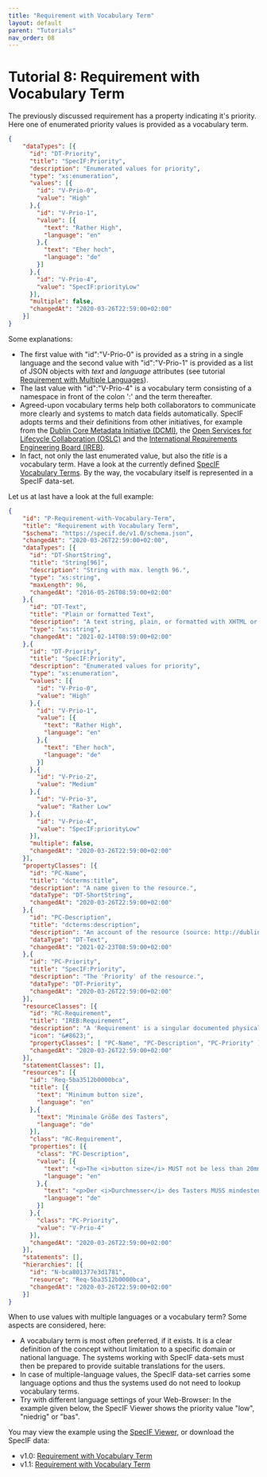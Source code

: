 ```yaml
---
title: "Requirement with Vocabulary Term"
layout: default
parent: "Tutorials"
nav_order: 08
---
```


# Tutorial 8: Requirement with Vocabulary Term

The previously discussed requirement has a property indicating it's  priority. Here one of enumerated priority values is provided as a vocabulary term.

```json
{
    "dataTypes": [{
      "id": "DT-Priority",
      "title": "SpecIF:Priority",
      "description": "Enumerated values for priority",
      "type": "xs:enumeration",
      "values": [{
        "id": "V-Prio-0",
        "value": "High"
      },{
        "id": "V-Prio-1",
        "value": [{
          "text": "Rather High",
          "language": "en"
        },{
          "text": "Eher hoch",
          "language": "de"
        }]
      },{
        "id": "V-Prio-4",
        "value": "SpecIF:priorityLow"
      }],
      "multiple": false,
      "changedAt": "2020-03-26T22:59:00+02:00"
    }]
}
```

Some explanations:
- The first value with "id":"V-Prio-0" is provided as a string in a single language and the second value with "id":"V-Prio-1" is provided as a list of JSON objects with *text* and *language* attributes (see tutorial [Requirement with Multiple Languages](./07_Requirement-with-Multiple-Languages.html)). 
- The last value with "id":"V-Prio-4" is a vocabulary term consisting of a namespace in front of the colon ':' and the term thereafter.
- Agreed-upon vocabulary terms help both collaborators to communicate more clearly and systems to match data fields automatically. SpecIF adopts terms and their definitions from other initiatives, for example from the [Dublin Core Metadata Initiative (DCMI)](http://dublincore.org/), the [Open Services for Lifecycle Collaboration (OSLC)](http://open-services.net/) and the [International Requirements Engineering Board (IREB)](http://ireb.org/).
- In fact, not only the last enumerated value, but also the *title* is a vocabulary term. Have a look at the currently defined [SpecIF Vocabulary Terms](https://apps.specif.de/view#import=https://specif.de/examples/Vocabulary.specifz). By the way, the vocabulary itself is represented in a SpecIF data-set.

Let us at last have a look at the full example:

```json
{
    "id": "P-Requirement-with-Vocabulary-Term",
    "title": "Requirement with Vocabulary Term",
    "$schema": "https://specif.de/v1.0/schema.json",
    "changedAt": "2020-03-26T22:59:00+02:00",
    "dataTypes": [{
      "id": "DT-ShortString",
      "title": "String[96]",
      "description": "String with max. length 96.",
      "type": "xs:string",
      "maxLength": 96,
      "changedAt": "2016-05-26T08:59:00+02:00"
    },{
      "id": "DT-Text",
      "title": "Plain or formatted Text",
      "description": "A text string, plain, or formatted with XHTML or markdown",
      "type": "xs:string",
      "changedAt": "2021-02-14T08:59:00+02:00"
    },{
      "id": "DT-Priority",
      "title": "SpecIF:Priority",
      "description": "Enumerated values for priority",
      "type": "xs:enumeration",
      "values": [{
        "id": "V-Prio-0",
        "value": "High"
      },{
        "id": "V-Prio-1",
        "value": [{
          "text": "Rather High",
          "language": "en"
        },{
          "text": "Eher hoch",
          "language": "de"
        }]
      },{
        "id": "V-Prio-2",
        "value": "Medium"
      },{
        "id": "V-Prio-3",
        "value": "Rather Low"
      },{
        "id": "V-Prio-4",
        "value": "SpecIF:priorityLow"
      }],
      "multiple": false,
      "changedAt": "2020-03-26T22:59:00+02:00"
    }],
    "propertyClasses": [{
      "id": "PC-Name",
      "title": "dcterms:title",
      "description": "A name given to the resource.",
      "dataType": "DT-ShortString",
      "changedAt": "2020-03-26T22:59:00+02:00"
    },{
      "id": "PC-Description",
      "title": "dcterms:description",
      "description": "An account of the resource (source: http://dublincore.org/documents/dcmi-terms/). Descriptive text represented in plain or rich text using XHTML or Markdown. SHOULD include only content that is valid and suitable inside an XHTML &lt;div&gt; element (source: http://open-services.net/).",
      "dataType": "DT-Text",
      "changedAt": "2021-02-23T08:59:00+02:00"
    },{
      "id": "PC-Priority",
      "title": "SpecIF:Priority",
      "description": "The 'Priority' of the resource.",
      "dataType": "DT-Priority",
      "changedAt": "2020-03-26T22:59:00+02:00"
    }],
    "resourceClasses": [{
      "id": "RC-Requirement",
      "title": "IREB:Requirement",
      "description": "A 'Requirement' is a singular documented physical and functional need that a particular design, product or process must be able to perform.",
      "icon": "&#8623;",
      "propertyClasses": [ "PC-Name", "PC-Description", "PC-Priority" ],
      "changedAt": "2020-03-26T22:59:00+02:00"
    }],
    "statementClasses": [],
    "resources": [{
      "id": "Req-5ba3512b0000bca",
      "title": [{
        "text": "Minimum button size",
        "language": "en"
      },{
        "text": "Minimale Größe des Tasters",
        "language": "de"
      }],
      "class": "RC-Requirement",
      "properties": [{
        "class": "PC-Description",
        "value": [{
          "text": "<p>The <i>button size</i> MUST not be less than 20mm in diameter.</p>",
          "language": "en"
        },{
          "text": "<p>Der <i>Durchmesser</i> des Tasters MUSS mindestens 20mm betragen.</p>",
          "language": "de"
        }]
      },{
        "class": "PC-Priority",
        "value": "V-Prio-4"
      }],
      "changedAt": "2020-03-26T22:59:00+02:00"
    }],
    "statements": [],
    "hierarchies": [{
      "id": "N-bca801377e3d1781",
      "resource": "Req-5ba3512b0000bca",
      "changedAt": "2020-03-26T22:59:00+02:00"
    }]
}
```

When to use values with multiple languages or a vocabulary term? Some aspects are considered, here:
- A vocabulary term is most often preferred, if it exists. It is a clear definition of the concept without limitation to a specific domain or national language. The systems working with SpecIF data-sets must then be prepared to provide suitable translations for the users.
- In case of multiple-language values, the SpecIF data-set carries some language options and thus the systems used do not need to lookup vocabulary terms.
- Try with different language settings of your Web-Browser: In the example given below, the SpecIF Viewer shows the priority value "low", "niedrig" or "bas".

You may view the example using the [SpecIF Viewer](https://apps.specif.de/view#import=https://specif.de/examples/08_Requirement-with-Vocabulary-Term.specif), or download the SpecIF data:
- v1.0: [Requirement with Vocabulary Term](https://specif.de/examples/08_Requirement-with-Vocabulary-Term.specif)
- v1.1: [Requirement with Vocabulary Term](https://github.com/GfSE/SpecIF-Examples-and-Test-cases/blob/master/examples/v1.1/08_Requirement-with-Vocabulary-Term.specif)
